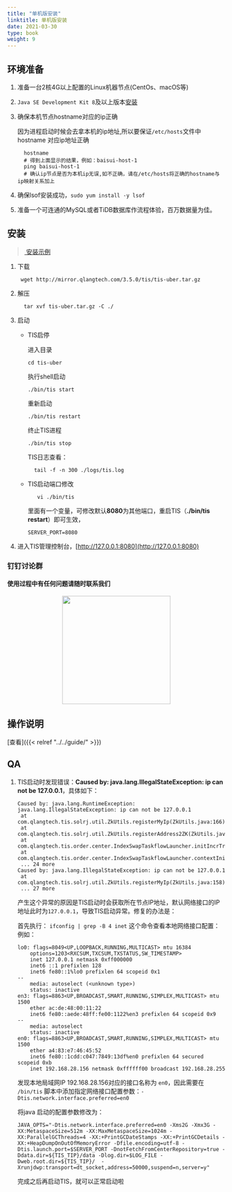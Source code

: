 ```yaml
---
title: "单机版安装"
linktitle: 单机版安装
date: 2021-03-30
type: book
weight: 9
---
```


## 环境准备

1. 准备一台2核4G以上配置的Linux机器节点(CentOs、macOS等)
2. `Java SE Development Kit 8`及以上版本[安装](https://www.oracle.com/java/technologies/javase/javase-jdk8-downloads.html)
3. 确保本机节点hostname对应的ip正确
   
   因为进程启动时候会去拿本机的ip地址,所以要保证`/etc/hosts`文件中hostname 对应ip地址正确
   ```shell script
     hostname
     # 得到上面显示的结果，例如：baisui-host-1
     ping baisui-host-1
     # 确认ip节点是否为本机ip无误,如不正确，请在/etc/hosts将正确的hostname与ip映射关系加上
   ```
4. 确保lsof安装成功，`sudo yum install -y lsof`
5. 准备一个可连通的MySQL或者TiDB数据库作流程体验，百万数据量为佳。


## 安装

> [<i class="fa fa-film" aria-hidden="true"></i>&nbsp;安装示例](https://www.bilibili.com/video/BV18q4y1p73B/)



<div class="row ">
  <div class="col-14 col-sm-8">
  
  1. 下载
  
     ```shell script
      wget http://mirror.qlangtech.com/3.5.0/tis/tis-uber.tar.gz
     ```
  
  2. 解压
     ```shell script
       tar xvf tis-uber.tar.gz -C ./
     ```
     
  3. 启动
     * TIS启停
         
         进入目录 
         ```shell script
         cd tis-uber
         ```
         执行shell启动
         ```shell script
         ./bin/tis start
         ```
         重新启动
         ```shell script
         ./bin/tis restart
         ```
         终止TIS进程
         ```shell script
         ./bin/tis stop
         ```
         
         TIS日志查看： 
         ```shell script
           tail -f -n 300 ./logs/tis.log
         ```
         
     * TIS启动端口修改
         
         ```shell script
            vi ./bin/tis
         ```
         里面有一个变量，可修改默认**8080**为其他端口，重启TIS（**./bin/tis restart**）即可生效，
         ```
         SERVER_PORT=8080
         ```
     
      
  4. 进入TIS管理控制台，[http://127.0.0.1:8080](http://127.0.0.1:8080)  
   
  </div>
  <div class="col-10 col-sm-4 featurette">
   <h3>钉钉讨论群</h3>
      <h4>使用过程中有任何问题请随时联系我们</h4>
      <center><img src="/img/tis/dingding_talk_group.jpg" width="250"></center>
  </div>
</div>


    

## 操作说明

   [查看]({{< relref "../../guide/" >}})
   
## QA 

1. TIS启动时发现错误：**Caused by: java.lang.IllegalStateException: ip can not be 127.0.0.1**，具体如下：

    ```shell script
    Caused by: java.lang.RuntimeException: java.lang.IllegalStateException: ip can not be 127.0.0.1
     at com.qlangtech.tis.solrj.util.ZkUtils.registerMyIp(ZkUtils.java:166)
     at com.qlangtech.tis.solrj.util.ZkUtils.registerAddress2ZK(ZkUtils.java:107)
     at com.qlangtech.tis.order.center.IndexSwapTaskflowLauncher.initIncrTransferStateCollect(IndexSwapTaskflowLauncher.java:174)
     at com.qlangtech.tis.order.center.IndexSwapTaskflowLauncher.contextInitialized(IndexSwapTaskflowLauncher.java:120)
     ... 24 more
    Caused by: java.lang.IllegalStateException: ip can not be 127.0.0.1
     at com.qlangtech.tis.solrj.util.ZkUtils.registerMyIp(ZkUtils.java:158)
     ... 27 more
    ``` 
    
    产生这个异常的原因是TIS启动时会获取所在节点IP地址，默认网络接口的IP地址此时为`127.0.0.1`，导致TIS启动异常。修复的办法是：
    
    首先执行： `ifconfig | grep -B 4 inet` 这个命令查看本地网络接口配置：
    例如：
    ```shell script
    lo0: flags=8049<UP,LOOPBACK,RUNNING,MULTICAST> mtu 16384
        options=1203<RXCSUM,TXCSUM,TXSTATUS,SW_TIMESTAMP>
        inet 127.0.0.1 netmask 0xff000000
        inet6 ::1 prefixlen 128
        inet6 fe80::1%lo0 prefixlen 64 scopeid 0x1
    --
        media: autoselect (<unknown type>)
        status: inactive
    en3: flags=8863<UP,BROADCAST,SMART,RUNNING,SIMPLEX,MULTICAST> mtu 1500
        ether ac:de:48:00:11:22
        inet6 fe80::aede:48ff:fe00:1122%en3 prefixlen 64 scopeid 0x9
    --
        media: autoselect
        status: inactive
    en0: flags=8863<UP,BROADCAST,SMART,RUNNING,SIMPLEX,MULTICAST> mtu 1500
        ether a4:83:e7:46:45:52
        inet6 fe80::1cdd:c047:7849:13df%en0 prefixlen 64 secured scopeid 0xb
        inet 192.168.28.156 netmask 0xffffff00 broadcast 192.168.28.255
    ```
    发现本地局域网IP 192.168.28.156对应的接口名称为 `en0`，因此需要在 `/bin/tis` 脚本中添加指定网络接口配置参数：`-Dtis.network.interface.preferred=en0`
    
    将java 启动的配置参数修改为：
    
    ```shell script
    JAVA_OPTS="-Dtis.network.interface.preferred=en0 -Xms2G -Xmx3G -XX:MetaspaceSize=512m -XX:MaxMetaspaceSize=1024m -XX:ParallelGCThreads=4 -XX:+PrintGCDateStamps -XX:+PrintGCDetails -XX:+HeapDumpOnOutOfMemoryError -Dfile.encoding=utf-8 -Dtis.launch.port=$SERVER_PORT -DnotFetchFromCenterRepository=true -Ddata.dir=${TIS_TIP}/data -Dlog.dir=$LOG_FILE -Dweb.root.dir=${TIS_TIP}/  -Xrunjdwp:transport=dt_socket,address=50000,suspend=n,server=y"
    ```
    
    完成之后再启动TIS，就可以正常启动啦


      
